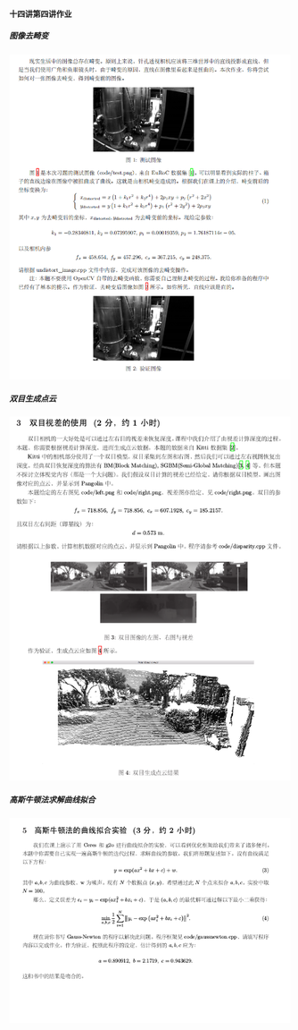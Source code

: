 #### 十四讲第四讲作业

##### 图像去畸变

![](./figures/image_undistort.png)



##### 双目生成点云

![](./figures/disparity_pointcloud.png)



##### 高斯牛顿法求解曲线拟合

![](./figures/gn.png)

